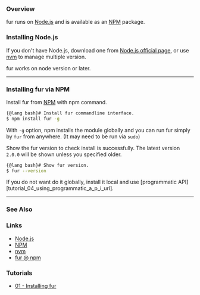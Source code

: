### Overview

fur runs on [Node.js][nodejs_url] and is available as an [NPM][npm_url] package.

### Installing Node.js

If you don't have Node.js, download one from [Node.js official page][nodejs_download_url], or use [nvm][nvm_url] to manage multiple version.

fur works on node version  or later.

___


### Installing fur via NPM

Install fur from [NPM][npm_url] with npm command.

```bash
{@lang bash}# Install fur commandline interface.
$ npm install fur -g
```

With `-g` option, npm installs the module globally and you can run fur simply by `fur` from anywhere.
(It may need to be run via `sudo`)

Show the fur version to check install is successfully.
The latest version `2.0.0` will be shown unless you specified older.

```bash
{@lang bash}# Show fur version.
$ fur --version
```

If you do not want do it globally, install it local and use [programmatic API][tutorial_04_using_programmatic_a_p_i_url].

___

### See Also

<!-- See also start -->



<!-- See also end -->

### Links

+ [Node.js][nodejs_url]
+ [NPM][npm_url]
+ [nvm][nvm_url]
+ [fur @ npm][my_npm_url]


### Tutorials

<!-- Tutorials start -->

+ [01 - Installing fur][tutorial_01_installing_fur_url]

<!-- Tutorials end -->


<!-- URLs start -->

[nodejs_url]: http://nodejs.org/
[nodejs_download_url]: https://nodejs.org/download/
[npm_url]: https://www.npmjs.com/
[nvm_url]: https://github.com/creationix/nvm
[my_npm_url]: http://www.npmjs.org/package/fur
[my_apiguide_url]: http://okunishinishi.github.io/fur/apiguide/
[tutorial_01_installing_fur_url]: tutorial-01%20-%20Installing%20fur.html

<!-- URLs end -->
